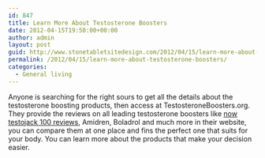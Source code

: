 ```yaml
---
id: 847
title: Learn More About Testosterone Boosters
date: 2012-04-15T19:50:00+00:00
author: admin
layout: post
guid: http://www.stonetabletsitedesign.com/2012/04/15/learn-more-about-testosterone-boosters/
permalink: /2012/04/15/learn-more-about-testosterone-boosters/
categories:
  - General living
---
```

Anyone is searching for the right sours to get all the details about the testosterone boosting products, then access at TestosteroneBoosters.org. They provide the reviews on all leading testosterone boosters like [now testojack 100 reviews](http://www.testosteroneboosters.org/testojack-100/), Amidren, Boladrol and much more in their website, you can compare them at one place and fins the perfect one that suits for your body. You can learn more about the products that make your decision easier.
